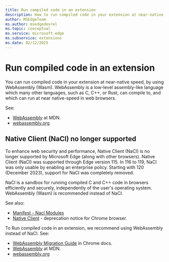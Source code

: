 ```yaml
---
title: Run compiled code in an extension
description: How to run compiled code in your extension at near-native speed, by using WebAssembly (Wasm).
author: MSEdgeTeam
ms.author: msedgedevrel
ms.topic: conceptual
ms.service: microsoft-edge
ms.subservice: extensions
ms.date: 02/12/2025
---
```

# Run compiled code in an extension

You can run compiled code in your extension at near-native speed, by using WebAssembly (Wasm).  WebAssembly is a low-level assembly-like language which many other languages, such as C, C++, or Rust, can compile to, and which can run at near native-speed in web browsers.

See:
* [WebAssembly](https://developer.mozilla.org/docs/WebAssembly) at MDN.
* [webassembly.org](https://webassembly.org)


<!-- ====================================================================== -->
## Native Client (NaCl) no longer supported
<!-- sections that point to this article because of this section:
* [Native Client (NaCl) no longer supported](../whats-new/roadmap.md#native-client-nacl-no-longer-supported) in _Roadmap for Microsoft Edge Add-ons_.
* "Removal of Native Client (NaCl)" table row in [Earlier versions](../../web-platform/site-impacting-changes?tabs=earlier#high-impact-changes) in _Site compatibility-impacting changes coming to Microsoft Edge_.
-->

To enhance web security and performance, Native Client (NaCl) is no longer supported by Microsoft Edge (along with other browsers).  Native Client (NaCl) was supported through Edge version 115.  In 116 to 119, NaCl was only usable by enabling an enterprise policy.  Starting with 120 (December 2023), support for NaCl was completely removed.

NaCl is a sandbox for running compiled C and C++ code in browsers efficiently and securely, independently of the user's operating system.  WebAssembly (Wasm) is recommended instead of NaCl.

See also:
* [Manifest - Nacl Modules](https://developer.chrome.com/docs/extensions/mv2/manifest/nacl-modules)
* [Native Client](https://developer.chrome.com/docs/native-client) - deprecation notice for Chrome browser.

To Run compiled code in an extension, we recommend using WebAssembly instead of NaCl.  See: 
* [WebAssembly Migration Guide](https://developer.chrome.com/docs/native-client/migration) in Chrome docs.
* [WebAssembly](https://developer.mozilla.org/docs/WebAssembly) at MDN.
* [webassembly.org](https://webassembly.org)
